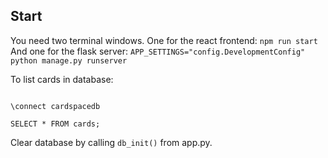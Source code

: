 ## Start
You need two terminal windows. One for the react frontend: 
```npm run start```
And one for the flask server:
```APP_SETTINGS="config.DevelopmentConfig" python manage.py runserver```

To list cards in database:
```psql postgres

\connect cardspacedb

SELECT * FROM cards;
```


Clear database by calling ```db_init()``` from app.py.